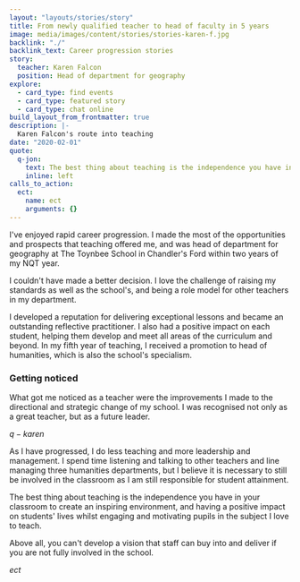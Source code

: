 ```yaml
---
layout: "layouts/stories/story"
title: From newly qualified teacher to head of faculty in 5 years
image: media/images/content/stories/stories-karen-f.jpg
backlink: "./"
backlink_text: Career progression stories
story:
  teacher: Karen Falcon
  position: Head of department for geography
explore:
  - card_type: find events
  - card_type: featured story
  - card_type: chat online
build_layout_from_frontmatter: true
description: |-
  Karen Falcon's route into teaching
date: "2020-02-01"
quote:
  q-jon:
    text: The best thing about teaching is the independence you have in your classroom to create an inspiring environment
    inline: left
calls_to_action:
  ect:
    name: ect
    arguments: {}
---
```


I've enjoyed rapid career progression. I made the most of the opportunities and prospects that teaching offered me, and was head of department for geography at The Toynbee School in Chandler's Ford within two years of my NQT year.

I couldn't have made a better decision. I love the challenge of raising my standards as well as the school's, and being a role model for other teachers in my department.

I developed a reputation for delivering exceptional lessons and became an outstanding reflective practitioner. I also had a positive impact on each student, helping them develop and meet all areas of the curriculum and beyond. In my fifth year of teaching, I received a promotion to head of humanities, which is also the school's specialism.

### Getting noticed

What got me noticed as a teacher were the improvements I made to the directional and strategic change of my school. I was recognised not only as a great teacher, but as a future leader.

$q-karen$

As I have progressed, I do less teaching and more leadership and management. I spend time listening and talking to other teachers and line managing three humanities departments, but I believe it is necessary to still be involved in the classroom as I am still responsible for student attainment.

The best thing about teaching is the independence you have in your classroom to create an inspiring environment, and having a positive impact on students' lives whilst engaging and motivating pupils in the subject I love to teach.

Above all, you can't develop a vision that staff can buy into and deliver if you are not fully involved in the school.

$ect$

